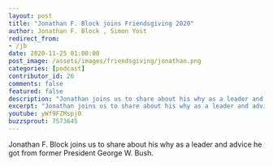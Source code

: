 ```yaml
---
layout: post
title: "Jonathan F. Block joins Friendsgiving 2020"
author: Jonathan F. Block , Simon Yost
redirect_from:
- /jb
date: 2020-11-25 01:00:00
post_image: /assets/images/friendsgiving/jonathan.png
categories: [podcast]
contributor_id: 26
comments: false
featured: false
description: "Jonathan joins us to share about his why as a leader and advice he got from a former President."
excerpt: "Jonathan joins us to share about his why as a leader and advice he got from a former President."
youtube: yWf9FZMspj0
buzzsprout: 7573645
---
```

Jonathan F. Block joins us to share about his why as a leader and advice he got from former President George W. Bush.
